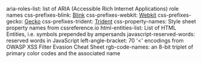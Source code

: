 aria-roles-list: list of ARIA (Accessible Rich Internet Applications) role names
css-prefixes-blink: [Blink](https://peter.sh/experiments/vendor-prefixed-css-property-overview/)
css-prefixes-webkit: [Webkit](https://peter.sh/experiments/vendor-prefixed-css-property-overview/)
css-prefixes-gecko: [Gecko](https://peter.sh/experiments/vendor-prefixed-css-property-overview/)
css-prefixes-trident: [Trident](https://peter.sh/experiments/vendor-prefixed-css-property-overview/)
css-property-names: Style sheet property names from cssreference.io
html-entities-list: List of HTML Entities, i.e. symbols prepended by ampersands
javascript-reserved-words: reserved words in JavaScript 
left-angle-bracket: 70 '<' encodings from OWASP XSS Filter Evasion Cheat Sheet
rgb-code-names: an 8-bit triplet of primary color codes and the associated name

